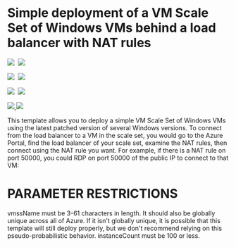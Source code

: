 # Simple deployment of a VM Scale Set of Windows VMs behind a load balancer with NAT rules

<IMG SRC="https://azbotstorage.blob.core.windows.net/badges/201-vmss-windows-nat/PublicLastTestDate.svg" />&nbsp;
<IMG SRC="https://azbotstorage.blob.core.windows.net/badges/201-vmss-windows-nat/PublicDeployment.svg" />&nbsp;

<IMG SRC="https://azbotstorage.blob.core.windows.net/badges/201-vmss-windows-nat/FairfaxLastTestDate.svg" />&nbsp;
<IMG SRC="https://azbotstorage.blob.core.windows.net/badges/201-vmss-windows-nat/FairfaxDeployment.svg" />&nbsp;

<IMG SRC="https://azbotstorage.blob.core.windows.net/badges/201-vmss-windows-nat/BestPracticeResult.svg" />&nbsp;
<IMG SRC="https://azbotstorage.blob.core.windows.net/badges/201-vmss-windows-nat/CredScanResult.svg" />&nbsp;

<a href="https://portal.azure.com/#create/Microsoft.Template/uri/https%3A%2F%2Fraw.githubusercontent.com%2FAzure%2Fazure-quickstart-templates%2Fmaster%2F201-vmss-windows-nat%2Fazuredeploy.json" target="_blank">
    <img src="http://azuredeploy.net/deploybutton.png"/>
</a>
<a href="http://armviz.io/#/?load=https%3A%2F%2Fraw.githubusercontent.com%2FAzure%2Fazure-quickstart-templates%2Fmaster%2F201-vmss-windows-nat%2Fazuredeploy.json" target="_blank">
    <img src="http://armviz.io/visualizebutton.png"/>
</a>

This template allows you to deploy a simple VM Scale Set of Windows VMs using the latest patched version of several Windows versions. To connect from the load balancer to a VM in the scale set, you would go to the Azure Portal, find the load balancer of your scale set, examine the NAT rules, then connect using the NAT rule you want. For example, if there is a NAT rule on port 50000, you could RDP on port 50000 of the public IP to connect to that VM:

PARAMETER RESTRICTIONS
======================

vmssName must be 3-61 characters in length. It should also be globally unique across all of Azure. If it isn't globally unique, it is possible that this template will still deploy properly, but we don't recommend relying on this pseudo-probabilistic behavior.
instanceCount must be 100 or less.
